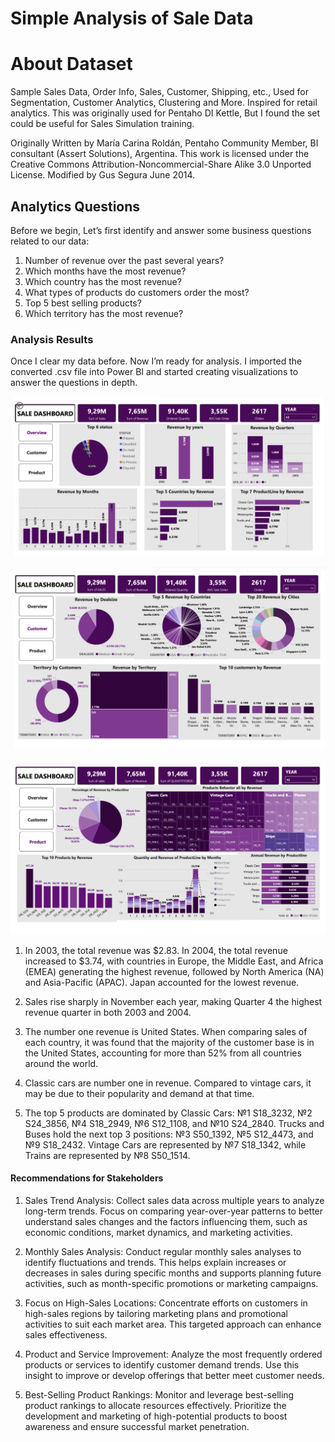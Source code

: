 
# Simple Analysis of  Sale Data
# About Dataset
Sample Sales Data, Order Info, Sales, Customer, Shipping, etc., Used for Segmentation, Customer Analytics, Clustering and More. Inspired for retail analytics. This was originally used for Pentaho DI Kettle, But I found the set could be useful for Sales Simulation training.

Originally Written by María Carina Roldán, Pentaho Community Member, BI consultant (Assert Solutions), Argentina. This work is licensed under the Creative Commons Attribution-Noncommercial-Share Alike 3.0 Unported License. Modified by Gus Segura June 2014.

## Analytics Questions
Before we begin, Let’s first identify and answer some business questions related to our data:
1. Number of revenue over the past several years?
2. Which months have the most revenue?
3. Which country has the most revenue?
4. What types of products do customers order the most?
5. Top 5 best selling products?
6. Which territory has the most revenue?

### Analysis Results

Once I clear my data before. Now I’m ready for analysis. I imported the converted .csv file into Power BI and started creating visualizations to answer the questions in depth.


![image1](images/image1.png)

![image2](images/image2.png)

![image3](images/image3.png)


 

1. In 2003, the total revenue was $2.83. In 2004, the total revenue increased to $3.74, with countries in Europe, the Middle East, and Africa (EMEA) generating the highest revenue, followed by North America (NA) and Asia-Pacific (APAC). Japan accounted for the lowest revenue.

2. Sales rise sharply in November each year, making Quarter 4 the highest revenue quarter in both 2003 and 2004.

3. The number one revenue is United States. When comparing sales of each country, it was found that the majority of the customer base is in the United States, accounting for more than 52% from all countries around the world.

4. Classic cars are number one in revenue. Compared to vintage cars, it may be due to their popularity and demand at that time.

5. The top 5 products are dominated by Classic Cars: №1 S18_3232, №2 S24_3856, №4 S18_2949, №6 S12_1108, and №10 S24_2840. Trucks and Buses hold the next top 3 positions: №3 S50_1392, №5 S12_4473, and №9 S18_2432. Vintage Cars are represented by №7 S18_1342, while Trains are represented by №8 S50_1514.



 
 





 
#### Recommendations for Stakeholders

1.	Sales Trend Analysis: Collect sales data across multiple years to analyze long-term trends. Focus on comparing year-over-year patterns to better understand sales changes and the factors influencing them, such as economic conditions, market dynamics, and marketing activities.

2.	Monthly Sales Analysis: Conduct regular monthly sales analyses to identify fluctuations and trends. This helps explain increases or decreases in sales during specific months and supports planning future activities, such as month-specific promotions or marketing campaigns.

3.	Focus on High-Sales Locations: Concentrate efforts on customers in high-sales regions by tailoring marketing plans and promotional activities to suit each market area. This targeted approach can enhance sales effectiveness.

4.	Product and Service Improvement: Analyze the most frequently ordered products or services to identify customer demand trends. Use this insight to improve or develop offerings that better meet customer needs.

5.	Best-Selling Product Rankings: Monitor and leverage best-selling product rankings to allocate resources effectively. Prioritize the development and marketing of high-potential products to boost awareness and ensure successful market penetration.
